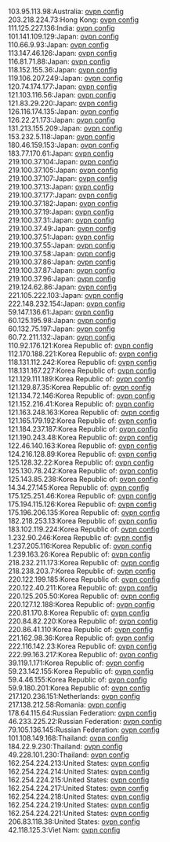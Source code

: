 103.95.113.98:Australia: [ovpn config](vpn/103_95_113_98.ovpn)  
203.218.224.73:Hong Kong: [ovpn config](vpn/203_218_224_73.ovpn)  
111.125.227.136:India: [ovpn config](vpn/111_125_227_136.ovpn)  
101.141.109.129:Japan: [ovpn config](vpn/101_141_109_129.ovpn)  
110.66.9.93:Japan: [ovpn config](vpn/110_66_9_93.ovpn)  
113.147.46.126:Japan: [ovpn config](vpn/113_147_46_126.ovpn)  
116.81.71.88:Japan: [ovpn config](vpn/116_81_71_88.ovpn)  
118.152.155.36:Japan: [ovpn config](vpn/118_152_155_36.ovpn)  
119.106.207.249:Japan: [ovpn config](vpn/119_106_207_249.ovpn)  
120.74.174.177:Japan: [ovpn config](vpn/120_74_174_177.ovpn)  
121.103.116.56:Japan: [ovpn config](vpn/121_103_116_56.ovpn)  
121.83.29.220:Japan: [ovpn config](vpn/121_83_29_220.ovpn)  
126.116.174.135:Japan: [ovpn config](vpn/126_116_174_135.ovpn)  
126.22.21.173:Japan: [ovpn config](vpn/126_22_21_173.ovpn)  
131.213.155.209:Japan: [ovpn config](vpn/131_213_155_209.ovpn)  
153.232.5.118:Japan: [ovpn config](vpn/153_232_5_118.ovpn)  
180.46.159.153:Japan: [ovpn config](vpn/180_46_159_153.ovpn)  
183.77.170.61:Japan: [ovpn config](vpn/183_77_170_61.ovpn)  
219.100.37.104:Japan: [ovpn config](vpn/219_100_37_104.ovpn)  
219.100.37.105:Japan: [ovpn config](vpn/219_100_37_105.ovpn)  
219.100.37.107:Japan: [ovpn config](vpn/219_100_37_107.ovpn)  
219.100.37.13:Japan: [ovpn config](vpn/219_100_37_13.ovpn)  
219.100.37.177:Japan: [ovpn config](vpn/219_100_37_177.ovpn)  
219.100.37.182:Japan: [ovpn config](vpn/219_100_37_182.ovpn)  
219.100.37.19:Japan: [ovpn config](vpn/219_100_37_19.ovpn)  
219.100.37.31:Japan: [ovpn config](vpn/219_100_37_31.ovpn)  
219.100.37.49:Japan: [ovpn config](vpn/219_100_37_49.ovpn)  
219.100.37.51:Japan: [ovpn config](vpn/219_100_37_51.ovpn)  
219.100.37.55:Japan: [ovpn config](vpn/219_100_37_55.ovpn)  
219.100.37.58:Japan: [ovpn config](vpn/219_100_37_58.ovpn)  
219.100.37.86:Japan: [ovpn config](vpn/219_100_37_86.ovpn)  
219.100.37.87:Japan: [ovpn config](vpn/219_100_37_87.ovpn)  
219.100.37.96:Japan: [ovpn config](vpn/219_100_37_96.ovpn)  
219.124.62.86:Japan: [ovpn config](vpn/219_124_62_86.ovpn)  
221.105.222.103:Japan: [ovpn config](vpn/221_105_222_103.ovpn)  
222.148.232.154:Japan: [ovpn config](vpn/222_148_232_154.ovpn)  
59.147.136.61:Japan: [ovpn config](vpn/59_147_136_61.ovpn)  
60.125.195.98:Japan: [ovpn config](vpn/60_125_195_98.ovpn)  
60.132.75.197:Japan: [ovpn config](vpn/60_132_75_197.ovpn)  
60.72.211.132:Japan: [ovpn config](vpn/60_72_211_132.ovpn)  
110.92.176.121:Korea Republic of: [ovpn config](vpn/110_92_176_121.ovpn)  
112.170.188.221:Korea Republic of: [ovpn config](vpn/112_170_188_221.ovpn)  
118.131.112.242:Korea Republic of: [ovpn config](vpn/118_131_112_242.ovpn)  
118.131.167.227:Korea Republic of: [ovpn config](vpn/118_131_167_227.ovpn)  
121.129.111.189:Korea Republic of: [ovpn config](vpn/121_129_111_189.ovpn)  
121.129.87.35:Korea Republic of: [ovpn config](vpn/121_129_87_35.ovpn)  
121.134.72.146:Korea Republic of: [ovpn config](vpn/121_134_72_146.ovpn)  
121.152.216.41:Korea Republic of: [ovpn config](vpn/121_152_216_41.ovpn)  
121.163.248.163:Korea Republic of: [ovpn config](vpn/121_163_248_163.ovpn)  
121.165.179.192:Korea Republic of: [ovpn config](vpn/121_165_179_192.ovpn)  
121.184.237.187:Korea Republic of: [ovpn config](vpn/121_184_237_187.ovpn)  
121.190.243.48:Korea Republic of: [ovpn config](vpn/121_190_243_48.ovpn)  
122.46.140.163:Korea Republic of: [ovpn config](vpn/122_46_140_163.ovpn)  
124.216.128.89:Korea Republic of: [ovpn config](vpn/124_216_128_89.ovpn)  
125.128.32.22:Korea Republic of: [ovpn config](vpn/125_128_32_22.ovpn)  
125.130.78.242:Korea Republic of: [ovpn config](vpn/125_130_78_242.ovpn)  
125.143.85.238:Korea Republic of: [ovpn config](vpn/125_143_85_238.ovpn)  
14.34.27.145:Korea Republic of: [ovpn config](vpn/14_34_27_145.ovpn)  
175.125.251.46:Korea Republic of: [ovpn config](vpn/175_125_251_46.ovpn)  
175.194.115.126:Korea Republic of: [ovpn config](vpn/175_194_115_126.ovpn)  
175.196.206.135:Korea Republic of: [ovpn config](vpn/175_196_206_135.ovpn)  
182.218.253.13:Korea Republic of: [ovpn config](vpn/182_218_253_13.ovpn)  
183.102.119.224:Korea Republic of: [ovpn config](vpn/183_102_119_224.ovpn)  
1.232.90.246:Korea Republic of: [ovpn config](vpn/1_232_90_246.ovpn)  
1.237.205.116:Korea Republic of: [ovpn config](vpn/1_237_205_116.ovpn)  
1.239.163.26:Korea Republic of: [ovpn config](vpn/1_239_163_26.ovpn)  
218.232.211.173:Korea Republic of: [ovpn config](vpn/218_232_211_173.ovpn)  
218.238.203.7:Korea Republic of: [ovpn config](vpn/218_238_203_7.ovpn)  
220.122.199.185:Korea Republic of: [ovpn config](vpn/220_122_199_185.ovpn)  
220.122.40.211:Korea Republic of: [ovpn config](vpn/220_122_40_211.ovpn)  
220.125.205.50:Korea Republic of: [ovpn config](vpn/220_125_205_50.ovpn)  
220.127.12.188:Korea Republic of: [ovpn config](vpn/220_127_12_188.ovpn)  
220.81.170.8:Korea Republic of: [ovpn config](vpn/220_81_170_8.ovpn)  
220.84.82.220:Korea Republic of: [ovpn config](vpn/220_84_82_220.ovpn)  
220.86.41.110:Korea Republic of: [ovpn config](vpn/220_86_41_110.ovpn)  
221.162.98.36:Korea Republic of: [ovpn config](vpn/221_162_98_36.ovpn)  
222.116.142.23:Korea Republic of: [ovpn config](vpn/222_116_142_23.ovpn)  
222.99.163.217:Korea Republic of: [ovpn config](vpn/222_99_163_217.ovpn)  
39.119.1.171:Korea Republic of: [ovpn config](vpn/39_119_1_171.ovpn)  
59.23.142.155:Korea Republic of: [ovpn config](vpn/59_23_142_155.ovpn)  
59.4.46.155:Korea Republic of: [ovpn config](vpn/59_4_46_155.ovpn)  
59.9.180.201:Korea Republic of: [ovpn config](vpn/59_9_180_201.ovpn)  
217.120.236.151:Netherlands: [ovpn config](vpn/217_120_236_151.ovpn)  
217.138.212.58:Romania: [ovpn config](vpn/217_138_212_58.ovpn)  
178.64.115.64:Russian Federation: [ovpn config](vpn/178_64_115_64.ovpn)  
46.233.225.22:Russian Federation: [ovpn config](vpn/46_233_225_22.ovpn)  
79.105.136.145:Russian Federation: [ovpn config](vpn/79_105_136_145.ovpn)  
101.108.149.168:Thailand: [ovpn config](vpn/101_108_149_168.ovpn)  
184.22.9.230:Thailand: [ovpn config](vpn/184_22_9_230.ovpn)  
49.228.101.230:Thailand: [ovpn config](vpn/49_228_101_230.ovpn)  
162.254.224.213:United States: [ovpn config](vpn/162_254_224_213.ovpn)  
162.254.224.214:United States: [ovpn config](vpn/162_254_224_214.ovpn)  
162.254.224.215:United States: [ovpn config](vpn/162_254_224_215.ovpn)  
162.254.224.217:United States: [ovpn config](vpn/162_254_224_217.ovpn)  
162.254.224.218:United States: [ovpn config](vpn/162_254_224_218.ovpn)  
162.254.224.219:United States: [ovpn config](vpn/162_254_224_219.ovpn)  
162.254.224.221:United States: [ovpn config](vpn/162_254_224_221.ovpn)  
206.83.118.38:United States: [ovpn config](vpn/206_83_118_38.ovpn)  
42.118.125.3:Viet Nam: [ovpn config](vpn/42_118_125_3.ovpn)  
